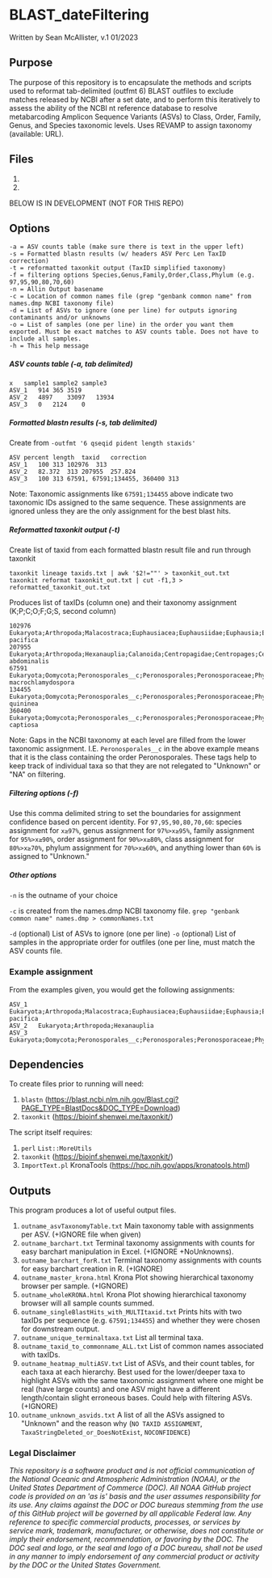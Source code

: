 # BLAST_dateFiltering

Written by Sean McAllister, v.1 01/2023

## Purpose

The purpose of this repository is to encapsulate the methods and scripts used to reformat tab-delimited (outfmt 6) BLAST outfiles to exclude matches released by NCBI after a set date, and to perform this iteratively to assess the ability of the NCBI nt reference database to resolve metabarcoding Amplicon Sequence Variants (ASVs) to Class, Order, Family, Genus, and Species taxonomic levels. Uses REVAMP to assign taxonomy (available: URL).

## Files

1. 
2. 

BELOW IS IN DEVELOPMENT (NOT FOR THIS REPO)


## Options
```
-a = ASV counts table (make sure there is text in the upper left)
-s = Formatted blastn results (w/ headers ASV Perc Len TaxID correction)
-t = reformatted taxonkit output (TaxID simplified taxonomy)
-f = filtering options Species,Genus,Family,Order,Class,Phylum (e.g. 97,95,90,80,70,60)
-n = Allin Output basename
-c = Location of common names file (grep "genbank common name" from names.dmp NCBI taxonomy file)
-d = List of ASVs to ignore (one per line) for outputs ignoring contaminants and/or unknowns
-o = List of samples (one per line) in the order you want them exported. Must be exact matches to ASV counts table. Does not have to include all samples.
-h = This help message
```

##### ASV counts table (-a, tab delimited)
```
x	sample1	sample2	sample3
ASV_1	914	365	3519
ASV_2	4897	33097	13934
ASV_3	0	2124	0
```
##### Formatted blastn results (-s, tab delimited)
Create from ```-outfmt '6 qseqid pident length staxids'```

```
ASV	percent	length	taxid	correction
ASV_1	100	313	102976	313
ASV_2	82.372	313	207955	257.824
ASV_3	100	313	67591, 67591;134455, 360400	313
```

Note: Taxonomic assignments like ```67591;134455``` above indicate two taxonomic IDs assigned to the same sequence. These assignments are ignored unless they are the only assignment for the best blast hits.

##### Reformatted taxonkit output (-t)
Create list of taxid from each formatted blastn result file and run through taxonkit

```
taxonkit lineage taxids.txt | awk '$2!=""' > taxonkit_out.txt
taxonkit reformat taxonkit_out.txt | cut -f1,3 > reformatted_taxonkit_out.txt
```
Produces list of taxIDs (column one) and their taxonomy assignment (K;P;C;O;F;G;S, second column)

```
102976	Eukaryota;Arthropoda;Malacostraca;Euphausiacea;Euphausiidae;Euphausia;Euphausia pacifica
207955	Eukaryota;Arthropoda;Hexanauplia;Calanoida;Centropagidae;Centropages;Centropages abdominalis
67591	Eukaryota;Oomycota;Peronosporales__c;Peronosporales;Peronosporaceae;Phytophthora;Phytophthora macrochlamydospora
134455	Eukaryota;Oomycota;Peronosporales__c;Peronosporales;Peronosporaceae;Phytophthora;Phytophthora quininea
360400	Eukaryota;Oomycota;Peronosporales__c;Peronosporales;Peronosporaceae;Phytophthora;Phytophthora captiosa
```

Note: Gaps in the NCBI taxonomy at each level are filled from the lower taxonomic assignment. I.E. ```Peronosporales__c``` in the above example means that it is the class containing the order Peronosporales. These tags help to keep track of individual taxa so that they are not relegated to "Unknown" or "NA" on filtering.

##### Filtering options (-f)
Use this comma delimited string to set the boundaries for assignment confidence based on percent identity. For ```97,95,90,80,70,60```: species assignment for ```x≥97%```, genus assignment for ```97%>x≥95%```, family assignment for ```95%>x≥90%```, order assignment for ```90%>x≥80%```, class assignment for ```80%>x≥70%```, phylum assignment for ```70%>x≥60%```, and anything lower than ```60%``` is assigned to "Unknown."

##### Other options
```-n``` is the outname of your choice

```-c``` is created from the names.dmp NCBI taxonomy file. ```grep "genbank common name" names.dmp > commonNames.txt```
 
```-d``` (optional) List of ASVs to ignore (one per line)
```-o``` (optional) List of samples in the appropriate order for outfiles (one per line, must match the ASV counts file.

### Example assignment
From the examples given, you would get the following assignments:

```
ASV_1	Eukaryota;Arthropoda;Malacostraca;Euphausiacea;Euphausiidae;Euphausia;Euphausia pacifica
ASV_2	Eukaryota;Arthropoda;Hexanauplia
ASV_3	Eukaryota;Oomycota;Peronosporales__c;Peronosporales;Peronosporaceae;Phytophthora
```

## Dependencies

To create files prior to running will need:

1. ```blastn``` (https://blast.ncbi.nlm.nih.gov/Blast.cgi?PAGE_TYPE=BlastDocs&DOC_TYPE=Download)
2. ```taxonkit``` (https://bioinf.shenwei.me/taxonkit/)

The script itself requires:

1. ```perl``` ```List::MoreUtils```
2. ```taxonkit``` (https://bioinf.shenwei.me/taxonkit/)
3. ```ImportText.pl``` KronaTools (https://hpc.nih.gov/apps/kronatools.html)


## Outputs
This program produces a lot of useful output files.

1. ```outname_asvTaxonomyTable.txt``` Main taxonomy table with assignments per ASV. (+IGNORE file when given)
2. ```outname_barchart.txt``` Terminal taxonomy assignments with counts for easy barchart manipulation in Excel. (+IGNORE +NoUnknowns).
3. ```outname_barchart_forR.txt``` Terminal taxonomy assignments with counts for easy barchart creation in R. (+IGNORE)
4. ```outname_master_krona.html``` Krona Plot showing hierarchical taxonomy browser per sample. (+IGNORE)
5. ```outname_wholeKRONA.html``` Krona Plot showing hierarchical taxonomy browser will all sample counts summed.
6. ```outname_singleBlastHits_with_MULTItaxid.txt``` Prints hits with two taxIDs per sequence (e.g. ```67591;134455```) and whether they were chosen for downstream output.
7. ```outname_unique_terminaltaxa.txt``` List all terminal taxa.
6. ```outname_taxid_to_commonname_ALL.txt``` List of common names associated with taxIDs.
12. ```outname_heatmap_multiASV.txt``` List of ASVs, and their count tables, for each taxa at each hierarchy. Best used for the lower/deeper taxa to highlight ASVs with the same taxonomic assignment where one might be real (have large counts) and one ASV might have a different length/contain slight erroneous bases. Could help with filtering ASVs. (+IGNORE)
13. ```outname_unknown_asvids.txt``` A list of all the ASVs assigned to "Unknown" and the reason why (```NO TAXID ASSIGNMENT```, ```TaxaStringDeleted_or_DoesNotExist```, ```NOCONFIDENCE```)



### Legal Disclaimer

*This repository is a software product and is not official communication of the National Oceanic and Atmospheric Administration (NOAA), or the United States Department of Commerce (DOC). All NOAA GitHub project code is provided on an 'as is' basis and the user assumes responsibility for its use. Any claims against the DOC or DOC bureaus stemming from the use of this GitHub project will be governed by all applicable Federal law. Any reference to specific commercial products, processes, or services by service mark, trademark, manufacturer, or otherwise, does not constitute or imply their endorsement, recommendation, or favoring by the DOC. The DOC seal and logo, or the seal and logo of a DOC bureau, shall not be used in any manner to imply endorsement of any commercial product or activity by the DOC or the United States Government.*
